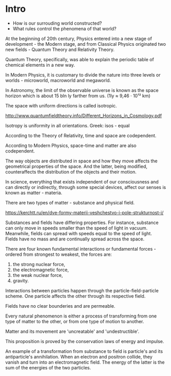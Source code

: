 # Intro  

* How is our surrouding world constructed?  
* What rules control the phenomena of that world?  

At the beginning of 20th century, Physics entered into a new stage of development - the Modern stage, and from Classical Physics originated two new fields - Quantum Theory and Relativity Theory.  

Quantum Theory, specifically, was able to explain the periodic table of chemical elements in a new way.  

In Modern Physics, it is customary to divide the nature into three levels or worlds - microworld, macroworld and megaworld.  

In Astronomy, the limit of the observable universe is known as the space horizon which is about 15 bln ly farther from us. (1ly ≈ 9,46 · 10¹² km)

The space with uniform directions is called isotropic.  

http://www.quantumfieldtheory.info/Different_Horizons_in_Cosmology.pdf

Isotropy is uniformity in all orientations.  Greek: isos - equal  

According to the Theory of Relativity, time and space are codependent. 

According to Modern Physics, space-time and matter are also codependent.

The way objects are distributed in space and how they move affects the geometrical properties of the space. And the latter, being modified, counteraffects the distribution of the objects and their motion.  

In science, everything that exists independent of our consciousness and can directly or indirectly, through some special devices, affect our senses is known as matter - materia. 

There are two types of matter - substance and physical field. 

https://kerchtt.ru/en/dve-formy-materii-veshchestvo-i-pole-strukturnost-i/

Substances and fields have differing properties. For instance, substance can only move in speeds smaller than the speed of light in vacuum. Meanwhile, fields can spread with speeds equal to the speed of light.  
Fields have no mass and are continually spread across the space.  

There are four known fundamental interactions or fundamental forces - ordered from strongest to weakest, the forces are:

1. the strong nuclear force, 
1. the electromagnetic force, 
1. the weak nuclear force, 
1. gravity.  

Interactions between particles happen through the particle-field-particle scheme. One particle affects the other through its respective field.  

Fields have no clear bounderies and are permeable.  

Every natural phenomenon is either a process of transforming from one type of matter to the other, or from one type of motion to another.   

Matter and its movement are 'uncreatable' and 'undestructible'.  

This proposition is proved by the conservation laws of energy and impulse.  

An example of a transformation from substance to field is particle's and its antiparticle's annihilation. When an electron and positron collide, they vanish and turn into an electromagnetic field. The energy of the latter is the sum of the energies of the two particles.  


